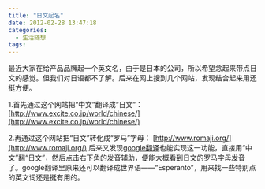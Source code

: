 ```yaml
---
title: "日文起名"
date: 2012-02-28 13:47:18
categories:
  - 生活随想
tags:
---
```


最近大家在给产品品牌起一个英文名，由于是日本的公司，所以希望念起来带点日文的感觉。但我们对日语都不了解。后来在网上搜到几个网站，发现结合起来用还挺方便。 

1.首先通过这个网站把“中文”翻译成“日文”： [http://www.excite.co.jp/world/chinese/](http://www.excite.co.jp/world/chinese/) 

2.再通过这个网站把“日文”转化成“罗马”字母： [http://www.romaji.org/](http://www.romaji.org/) 后来又发现[google翻译](http://translate.google.cn)也能实现这一功能，直接用“中文”翻“日文”，然后点击右下角的发音辅助，便能大概看到日文的罗马字母发音了。google翻译里原来还可以翻译成世界语——“Esperanto”，用来找一些特别点的英文词还是挺有用的。